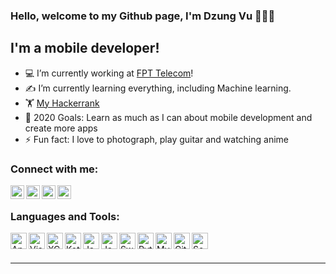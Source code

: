 ### Hello, welcome to my Github page, I'm Dzung Vu 👋👋👋

## I'm a mobile developer!
- 💻 I’m currently working at [FPT Telecom][website]!
- ✍ I’m currently learning everything, including Machine learning.
- 🏋 [My Hackerrank][hackerrank]
- 🥅 2020 Goals: Learn as much as I can about mobile development and create more apps
- ⚡ Fun fact: I love to photograph, play guitar and watching anime

### Connect with me:

[<img align="left" alt="dzungvuProfile | LinkedIn" width="22px" src="https://cdn.jsdelivr.net/npm/simple-icons@v3/icons/linkedin.svg" />][linkedin]
[<img align="left" alt="dzungvuProfile | YouTube" width="22px" src="https://cdn.jsdelivr.net/npm/simple-icons@v3/icons/youtube.svg" />][youtube]
[<img align="left" alt="dzungvuProfile | Instagram" width="22px" src="https://cdn.jsdelivr.net/npm/simple-icons@v3/icons/instagram.svg" />][instagram]
[<img align="left" alt="dzungvuProfile | Facebook" width="22px" src="https://cdn.jsdelivr.net/npm/simple-icons@v3/icons/facebook.svg" />][facebook]

<br />

### Languages and Tools:

<img align="left" alt="Android Studio" width="26px" src="https://upload.wikimedia.org/wikipedia/commons/thumb/3/34/Android_Studio_icon.svg/128px-Android_Studio_icon.svg.png" />
<img align="left" alt="Visual Studio Code" width="26px" src="https://upload.wikimedia.org/wikipedia/commons/thumb/9/9a/Visual_Studio_Code_1.35_icon.svg/128px-Visual_Studio_Code_1.35_icon.svg.png" />
<img align="left" alt="XCode" width="26px" src="https://upload.wikimedia.org/wikipedia/commons/thumb/1/1e/Xcode_Icon.png/300px-Xcode_Icon.png" />
<img align="left" alt="Kotlin" width="26px" src="https://cdn.worldvectorlogo.com/logos/kotlin-1.svg" />
<img align="left" alt="Java" width="26px" src="https://upload.wikimedia.org/wikipedia/en/thumb/3/30/Java_programming_language_logo.svg/283px-Java_programming_language_logo.svg.png" />

<img align="left" alt="Java" width="26px" src="https://www.fluttericon.com/logo_dart_192px.svg" />

<img align="left" alt="Swift" width="26px" src="https://image.flaticon.com/icons/png/512/919/919833.png" />

<img align="left" alt="Python" width="26px" src="https://cdn3.iconfinder.com/data/icons/logos-and-brands-adobe/512/267_Python-512.png" />

<img align="left" alt="MySql" width="26px" src="https://www.mysql.com/common/logos/logo-mysql-170x115.png" />

<img align="left" alt="Github" width="26px" src="https://pngimg.com/uploads/github/github_PNG20.png" />

<img align="left" alt="Sourcetree" width="26px" src="https://cdn4.iconfinder.com/data/icons/logos-and-brands/512/313_Sourcetree_logo-512.png" />

<br />
<br />

---

[website]: https://fpt.vn/
[youtube]: https://www.youtube.com/channel/UCMPcT_LClgMLIjtCzyjIu9g/videos?view_as=subscriber
[instagram]: https://instagram.com/thedungit.cs
[linkedin]: https://www.linkedin.com/in/dzungvucs/
[facebook]: https://www.facebook.com/thedungit.cs/
[gmail]: mailto://dzungvucs@gmail.com
[hackerrank]:https://www.hackerrank.com/thedung2709
